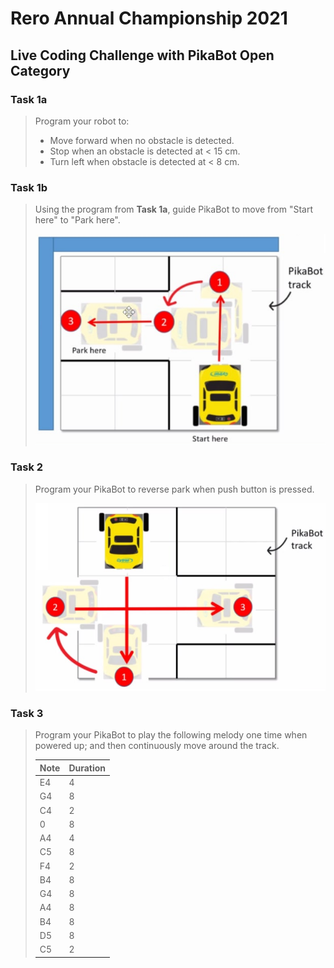 # Rero Annual Championship 2021 

## Live Coding Challenge with PikaBot Open Category

### Task 1a

> Program your robot to:
>
> - Move forward when no obstacle is detected.
> - Stop when an obstacle is detected at < 15 cm.
> - Turn left when obstacle is detected at < 8 cm.

### Task 1b

> Using the program from **Task 1a**, guide PikaBot to move from "Start here" to "Park here".
>
> ![Showcase](example-1b)

### Task 2

> Program your PikaBot to reverse park when push button is pressed.
>
> ![Showcase](example-2)

### Task 3

> Program your PikaBot to play the following melody one time when powered up; and then continuously move around the track.
>
> | Note | Duration |
> | ---- | -------- |
> | E4   | 4        |
> | G4   | 8        |
> | C4   | 2        |
> | 0    | 8        |
> | A4   | 4        |
> | C5   | 8        |
> | F4   | 2        |
> | B4   | 8        |
> | G4   | 8        |
> | A4   | 8        |
> | B4   | 8        |
> | D5   | 8        |
> | C5   | 2        |

